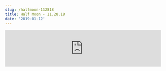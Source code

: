 ```yaml
---
slug: /halfmoon-112818
title: Half Moon - 11.28.18
date: '2019-01-12'
---
```


<iframe width="100%" height="120" src="https://www.mixcloud.com/widget/iframe/?hide_cover=1&feed=%2FHalfMoonbk%2Fmoney-cat-records-11282018%2F" frameborder="0" ></iframe>
